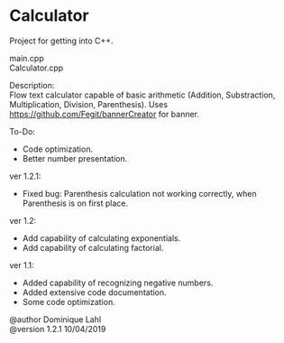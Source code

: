 # Calculator

Project for getting into C++.

main.cpp                                                                                                          
Calculator.cpp

Description:                                                                                                
Flow text calculator capable of basic arithmetic (Addition, Substraction, Multiplication, Division, Parenthesis). 
Uses https://github.com/Fegit/bannerCreator for banner.

To-Do: 
- Code optimization.
- Better number presentation.
 
ver 1.2.1:
- Fixed bug: Parenthesis calculation not working correctly, when Parenthesis is on first place.

ver 1.2:
- Add capability of calculating exponentials.
- Add capability of calculating factorial.

ver 1.1:
- Added capability of recognizing negative numbers.
- Added extensive code documentation.
- Some code optimization.

@author Dominique Lahl                                                                                            
@version 1.2.1 10/04/2019
